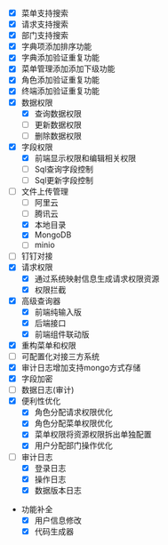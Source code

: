 - [x] 菜单支持搜索
- [x] 请求支持搜索
- [x] 部门支持搜索
- [x] 字典项添加排序功能
- [x] 字典添加验证重复功能
- [x] 菜单管理添加添加下级功能
- [x] 角色添加验证重复功能
- [x] 终端添加验证重复功能
- [x] 数据权限
  - [x] 查询数据权限
  - [ ] 更新数据权限
  - [ ] 删除数据权限
- [x] 字段权限
  - [x] 前端显示权限和编辑相关权限
  - [ ] Sql查询字段控制
  - [ ] Sql更新字段控制
- [ ] 文件上传管理
  - [ ] 阿里云
  - [ ] 腾讯云
  - [x] 本地目录
  - [x] MongoDB
  - [ ] minio
- [ ] 钉钉对接
- [x] 请求权限
  - [x] 通过系统映射信息生成请求权限资源
  - [x] 权限拦截
- [x] 高级查询器
  - [x] 前端纯输入版
  - [x] 后端接口
  - [x] 前端组件联动版
- [x] 重构菜单和权限
- [ ] 可配置化对接三方系统
- [x] 审计日志增加支持mongo方式存储
- [x] 字段加密
- [ ] 数据日志(审计)
- [x] 便利性优化
  - [x] 角色分配请求权限优化
  - [x] 角色分配菜单权限优化
  - [x] 菜单权限将资源权限拆出单独配置
  - [x] 用户分配部门操作优化
- [ ] 审计日志
  - [x] 登录日志
  - [x] 操作日志
  - [x] 数据版本日志
- 功能补全
  - [x] 用户信息修改
  - [x] 代码生成器
